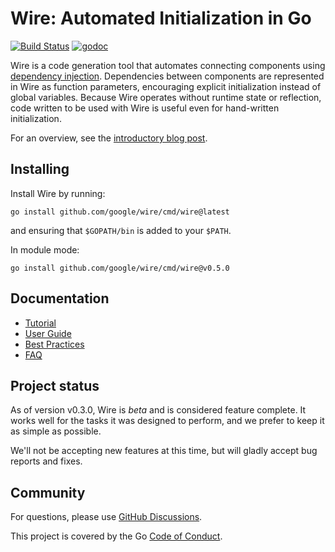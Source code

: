 # Wire: Automated Initialization in Go

[![Build Status](https://github.com/google/wire/actions/workflows/tests.yml/badge.svg?branch=main)](https://github.com/google/wire/actions)
[![godoc](https://godoc.org/github.com/google/wire?status.svg)][godoc]


Wire is a code generation tool that automates connecting components using
[dependency injection][]. Dependencies between components are represented in
Wire as function parameters, encouraging explicit initialization instead of
global variables. Because Wire operates without runtime state or reflection,
code written to be used with Wire is useful even for hand-written
initialization.

For an overview, see the [introductory blog post][].

[dependency injection]: https://en.wikipedia.org/wiki/Dependency_injection
[introductory blog post]: https://blog.golang.org/wire
[godoc]: https://godoc.org/github.com/google/wire
[travis]: https://travis-ci.com/google/wire

## Installing

Install Wire by running:

```shell
go install github.com/google/wire/cmd/wire@latest
```

and ensuring that `$GOPATH/bin` is added to your `$PATH`.

In module mode:

```shell
go install github.com/google/wire/cmd/wire@v0.5.0
```

## Documentation

- [Tutorial][]
- [User Guide][]
- [Best Practices][]
- [FAQ][]

[Tutorial]: ./_tutorial/README.md
[Best Practices]: ./docs/best-practices.md
[FAQ]: ./docs/faq.md
[User Guide]: ./docs/guide.md

## Project status

As of version v0.3.0, Wire is *beta* and is considered feature complete. It
works well for the tasks it was designed to perform, and we prefer to keep it
as simple as possible.

We'll not be accepting new features at this time, but will gladly accept bug
reports and fixes.

## Community

For questions, please use [GitHub Discussions](https://github.com/google/wire/discussions).

This project is covered by the Go [Code of Conduct][].

[Code of Conduct]: ./CODE_OF_CONDUCT.md
[go-cloud mailing list]: https://groups.google.com/forum/#!forum/go-cloud
